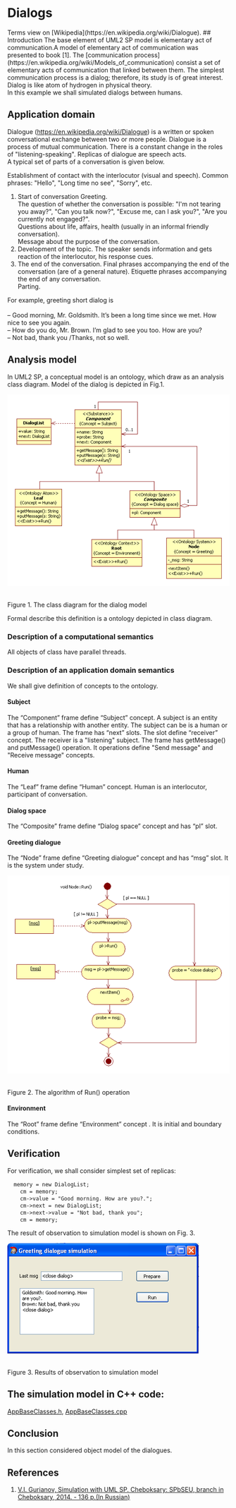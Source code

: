 <h1 id="dialogs">Dialogs</h1>  
Terms view on [Wikipedia](https://en.wikipedia.org/wiki/Dialogue).
## Introduction
The base element of UML2 SP model is elementary act of communication.A model of elementary act of communication was presented to book [1]. The [communication process](https://en.wikipedia.org/wiki/Models_of_communication) consist a set of elementary acts of communication that linked between them. The simplest communication process is a dialog; therefore, its study is of great interest. Dialog is like atom of hydrogen in physical theory.<br/>
In this example we shall simulated dialogs between humans.<br/>

## Application domain
Dialogue (https://en.wikipedia.org/wiki/Dialogue) is a written or spoken conversational exchange between two or more people. Dialogue is a process of mutual communication. There is a constant change in the roles of "listening-speaking".
Replicas of dialogue are speech acts.<br/>
A typical set of parts of a conversation is given below.

Establishment of contact with the interlocutor (visual and speech). Common phrases: "Hello", "Long time no see", "Sorry", etc.
1. Start of conversation
Greeting.<br/>
The question of whether the conversation is possible: "I'm not tearing you away?", "Can you talk now?", "Excuse me, can I ask you?", "Are you currently not engaged?".<br/>
Questions about life, affairs, health (usually in an informal friendly conversation).<br/>
Message about the purpose of the conversation.<br/>
2. Development of the topic.
The speaker sends information and gets reaction of the interlocutor, his response cues. 
3. The end of the conversation.
Final phrases accompanying the end of the conversation (are of a general nature). Etiquette phrases accompanying the end of any conversation.<br/>
Parting.

For example, greeting short dialog is<br/>  
– Good morning, Mr. Goldsmith. It’s been a long time since we met. How nice to see you again.<br/>
– How do you do, Mr. Brown. I’m glad to see you too. How are you?<br/>
– Not bad, thank you /Thanks, not so well.<br/>

## Analysis model
In UML2 SP, a conceptual model is an ontology, which draw as an analysis class diagram. Model of the dialog is depicted in Fig.1.<br>
<p><img src="fig1.png" alt="" /></p><br>
Figure 1. The class diagram for the dialog model<br>

<p>Formal describe this definition is a ontology depicted in class diagram.<br /></p>

### Description of a computational semantics
All objects of class have parallel threads.

### Description of an application domain semantics
We shall give definition of concepts to the ontology.

#### Subject
The “Component” frame define “Subject” concept. A subject is an entity that has a relationship with another entity. The subject can be is a human or a group of human. The frame has “next” slots. The slot define “receiver” concept. The receiver is a "listening" subject. 
The frame has getMessage() and putMessage() operation. It operations define "Send message" and "Receive message" concepts.


#### Human
The “Leaf” frame define “Human” concept. Human is an interlocutor, participant of conversation.

#### Dialog space
The “Composite” frame define “Dialog space” concept and has “pl” slot.

#### Greeting dialogue
The “Node” frame define “Greeting dialogue” concept and has “msg” slot. It is the system under study.<br>
<p><img src="fig2.png" alt="" /></p><br>
Figure 2. The algorithm of Run() operation<br>

#### Environment
The “Root” frame define “Environment” concept . It is initial and boundary conditions.

## Verification
For verification, we shall consider simplest set of replicas:
```
  memory = new DialogList;
	cm = memory;
	cm->value = "Good morning. How are you?.";
	cm->next = new DialogList;
	cm->next->value = "Not bad, thank you";
	cm = memory;
  ```
The result of observation to simulation model is shown on Fig. 3.<br>
<p><img src="fig3.png" alt="" /></p><br>
Figure 3. Results of observation to simulation model<br>


## The simulation model in C++ code:  
[AppBaseClasses.h](https://github.com/vgurianov/uml-sp/blob/master/examples/SimpleExample/AppBaseClasses.h), 
[AppBaseClasses.cpp](https://github.com/vgurianov/uml-sp/blob/master/examples/SimpleExample/AppBaseClasses.cpp)

## Conclusion
In this section considered object model of the dialogues. 

## References
1.	[V.I. Gurianov, Simulation with UML SP. Cheboksary: SPbSEU, branch in Cheboksary, 2014. - 136 p.(In Russian)](http://simulation.su/static/en-books.html)
